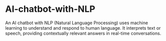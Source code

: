 # AI-chatbot-with-NLP
An AI chatbot with NLP (Natural Language Processing) uses machine learning to understand and respond to human language. It interprets text or speech, providing contextually relevant answers in real-time conversations.
